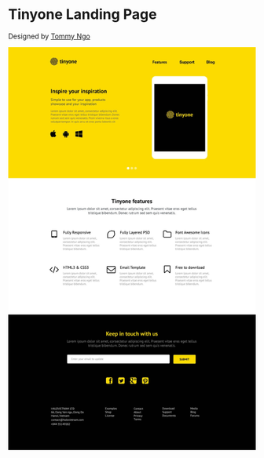 # Tinyone Landing Page

Designed by [Tommy Ngo](https://www.behance.net/gallery/18651469/Tinyone-PSD-Landing-Page-Template)

![tinyone](preview.jpg)